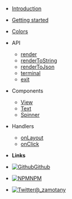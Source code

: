 - [Introduction](introduction)
- [Getting started](getting-started)
- [Colors](colors)

- API

  - [render](api/render)
  - [renderToString](api/render-to-string)
  - [renderToJson](api/render-to-json)
  - [terminal](api/terminal)
  - [exit](api/exit)

- Components

  - [View](components/view)
  - [Text](components/text)
  - [Spinner](components/spinner)

- Handlers

  - [onLayout](handlers/on-layout)
  - [onClick](handlers/on-click)

- **Links**
- [![Github](https://icongram.jgog.in/simple/github.svg?color=808080&size=16)Github](https://github.com/zamotany/react-slate)
- [![NPM](https://icongram.jgog.in/simple/npm.svg?colored&size=16)NPM](https://www.npmjs.com/package/@react-slate/core)
- [![Twitter](https://icongram.jgog.in/simple/twitter.svg?colored&size=16)@\_zamotany](http://twitter.com/_zamotany)
